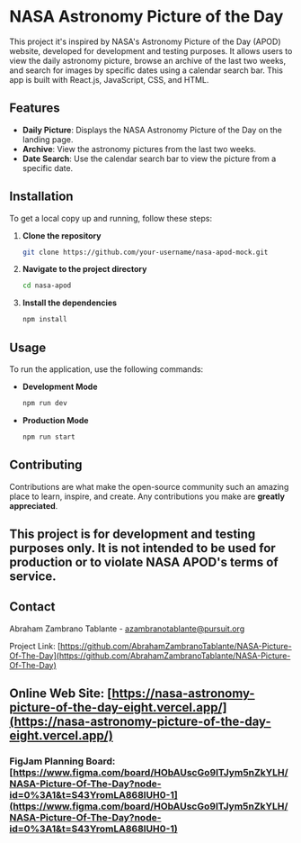 # NASA Astronomy Picture of the Day 

This project it's inspired by NASA's Astronomy Picture of the Day (APOD) website, developed for development and testing purposes. It allows users to view the daily astronomy picture, browse an archive of the last two weeks, and search for images by specific dates using a calendar search bar. This app is built with React.js, JavaScript, CSS, and HTML.

## Features

- **Daily Picture**: Displays the NASA Astronomy Picture of the Day on the landing page.
- **Archive**: View the astronomy pictures from the last two weeks.
- **Date Search**: Use the calendar search bar to view the picture from a specific date.

## Installation

To get a local copy up and running, follow these steps:

1. **Clone the repository**
    ```sh
    git clone https://github.com/your-username/nasa-apod-mock.git
    ```
2. **Navigate to the project directory**
    ```sh
    cd nasa-apod
    ```
3. **Install the dependencies**
    ```sh
    npm install
    ```

## Usage

To run the application, use the following commands:

- **Development Mode**
    ```sh
    npm run dev
    ```
- **Production Mode**
    ```sh
    npm run start
    ```

## Contributing

Contributions are what make the open-source community such an amazing place to learn, inspire, and create. Any contributions you make are **greatly appreciated**.

## This project is for development and testing purposes only. It is not intended to be used for production or to violate NASA APOD's terms of service.

## Contact

Abraham Zambrano Tablante - [azambranotablante@pursuit.org](mailto:azambranotablante@pursuit.org)

Project Link: [https://github.com/AbrahamZambranoTablante/NASA-Picture-Of-The-Day](https://github.com/AbrahamZambranoTablante/NASA-Picture-Of-The-Day)

## Online Web Site: [https://nasa-astronomy-picture-of-the-day-eight.vercel.app/](https://nasa-astronomy-picture-of-the-day-eight.vercel.app/)

### FigJam Planning Board: [https://www.figma.com/board/HObAUscGo9lTJym5nZkYLH/NASA-Picture-Of-The-Day?node-id=0%3A1&t=S43YromLA868lUH0-1](https://www.figma.com/board/HObAUscGo9lTJym5nZkYLH/NASA-Picture-Of-The-Day?node-id=0%3A1&t=S43YromLA868lUH0-1)